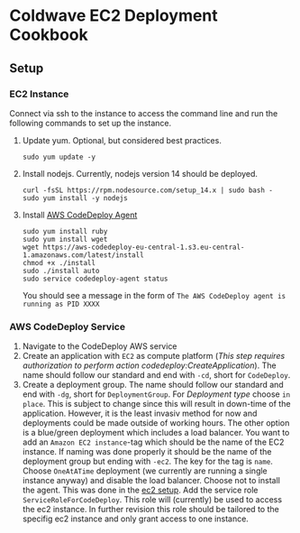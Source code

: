 # Coldwave EC2 Deployment Cookbook
## Setup
### EC2 Instance
Connect via ssh to the instance to access the command line and run the following commands to set up the instance.
  1. Update yum. Optional, but considered best practices.
        ```shell
        sudo yum update -y
        ```
  2. Install nodejs. Currently, nodejs version 14 should be deployed.
        ```shell
        curl -fsSL https://rpm.nodesource.com/setup_14.x | sudo bash -
        sudo yum install -y nodejs
        ```
  3. Install [AWS CodeDeploy Agent](https://docs.aws.amazon.com/codedeploy/latest/userguide/codedeploy-agent-operations-install-linux.html)
        ```shell
        sudo yum install ruby
        sudo yum install wget
        wget https://aws-codedeploy-eu-central-1.s3.eu-central-1.amazonaws.com/latest/install
        chmod +x ./install
        sudo ./install auto
        sudo service codedeploy-agent status
        ```
        You should see a message in the form of ``The AWS CodeDeploy agent is running as PID XXXX``  
  
### AWS CodeDeploy Service
1. Navigate to the CodeDeploy AWS service
2. Create an application with ``EC2`` as compute platform (_This step requires authorization to perform action codedeploy:CreateApplication_).
   The name should follow our standard and end with `-cd`, short for `CodeDeploy`.
3. Create a deployment group. The name should follow our standard and end with `-dg`, short for `DeploymentGroup`.
   For _Deployment type_ choose `in place`. This is subject to change since this will result in down-time of the application.
   However, it is the least invasiv method for now and deployments could be made outside of working hours. The other option is
   a blue/green deployment which includes a load balancer. You want to add an ``Amazon EC2 instance``-tag which should
   be the name of the EC2 instance. If naming was done properly it should be the name of the deployment group but ending with `-ec2`.
   The key for the tag is `name`. Choose `OneAtATime` deployment (we currently are running a single instance anyway) and
   disable the load balancer. Choose not to install the agent. This was done in the [ec2 setup](#ec2-instance). Add
   the service role ``ServiceRoleForCodeDeploy``. This role will (currently) be used to access the ec2 instance. In further
   revision this role should be tailored to the specifig ec2 instance and only grant access to one instance.